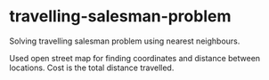 # travelling-salesman-problem
Solving travelling salesman problem using nearest neighbours.


Used open street map for finding coordinates and distance between locations.
Cost is the total distance travelled.
